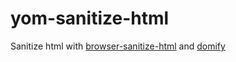 # yom-sanitize-html
Sanitize html with [browser-sanitize-html](https://github.com/juliangruber/browser-sanitize-html) and [domify](https://github.com/component/domify)
